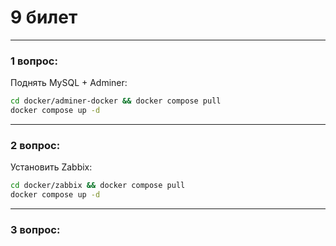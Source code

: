 # 9 билет

---

### 1 вопрос:
Поднять MySQL + Adminer:
```bash
cd docker/adminer-docker && docker compose pull
docker compose up -d
```

---

### 2 вопрос:
Установить Zabbix:
```bash
cd docker/zabbix && docker compose pull
docker compose up -d
```

---

### 3 вопрос:

